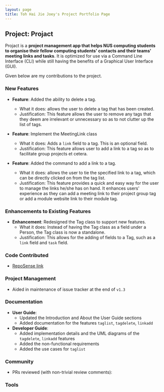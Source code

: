 ```yaml
---
layout: page
title: Toh Hai Jie Joey's Project Portfolio Page
---
```


## Project: Projact

Projact is a **project management app that helps NUS computing students to organise their fellow computing students' contacts and their teams' meeting links and tasks**. It is optimized for use via a Command Line Interface (CLI) while still having the benefits of a Graphical User Interface (GUI).

Given below are my contributions to the project.

### New Features
* **Feature**: Added the ability to delete a tag.
  * What it does: allows the user to delete a tag that has been created. 
  * Justification: This feature allows the user to remove any tags that they deem are irrelevant or unnecessary so as to not clutter up the list of tags.
  
* **Feature**: Implement the MeetingLink class
    * What it does: Adds a `link` field to a tag. This is an optional field.
    * Justification: This feature allows user to add a link to a tag so as to facilitate group projects et cetera.
    
* **Feature**: Added the command to add a link to a tag.
  * What it does: allows the user to tie the specified link to a tag, which can be directly clicked on from the tag list.
  * Justification: This feature provides a quick and easy way for the user to manage the links he/she has on hand. It enhances users' experience as they can add a meeting link to their project group tag or add a module website link to their module tag.
  
### Enhancements to Existing Features
 
* **Enhancement**: Redesigned the Tag class to support new features.
    * What it does: Instead of having the Tag class as a field under a Person, the Tag class is now a standalone.
    * Justification: This allows for the adding of fields to a Tag, such as a `link` field and `task` field.

### Code Contributed
* [RepoSense link](https://nus-cs2103-ay2021s1.github.io/tp-dashboard/#breakdown=true&search=joeytoh&sort=groupTitle&sortWithin=title&since=2020-08-14&timeframe=commit&mergegroup=&groupSelect=groupByRepos&checkedFileTypes=docs~functional-code~test-code~other)

### Project Management
* Aided in maintenance of issue tracker at the end of `v1.3`

### Documentation    
* **User Guide**:
    * Updated the Introduction and About the User Guide sections
    * Added documentation for the features `taglist`, `tagdelete`, `linkadd`
* **Developer Guide**:
    * Added implementation details and the UML diagrams of the `tagdelete`, `linkadd` features
    * Added the non-functional requirements
    * Added the use cases for `taglist`

### Community    
* PRs reviewed (with non-trivial review comments):

### Tools


